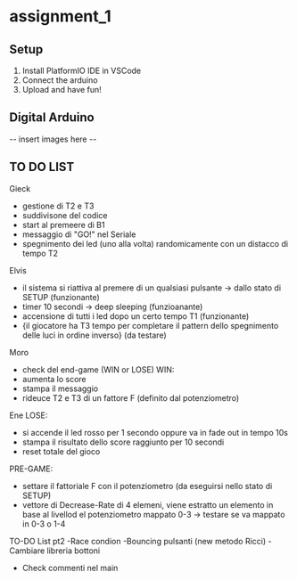 # assignment_1
## Setup
1. Install PlatformIO IDE in VSCode
2. Connect the arduino
3. Upload and have fun!
## Digital Arduino 
-- insert images here --

## TO DO LIST
Gieck
- gestione di T2 e T3
- suddivisone del codice 
- start al premeere di B1
- messaggio di "GO!" nel Seriale
- spegnimento dei led (uno alla volta) randomicamente con un distacco di tempo T2

Elvis
- il sistema si riattiva al premere di un qualsiasi pulsante -> dallo stato di SETUP (funzionante)
- timer 10 secondi -> deep sleeping (funzioanante)
- accensione di tutti i led dopo un certo tempo T1 (funzionante)
- {il giocatore ha T3 tempo per completare il pattern dello spegnimento delle luci in ordine inverso} (da testare)

Moro
- check del end-game (WIN or LOSE)
WIN:
- aumenta lo score
- stampa  il messaggio
- rideuce T2 e T3 di un fattore F (definito dal potenziometro)

Ene
LOSE:
- si accende il led rosso per 1 secondo oppure va in fade out in tempo 10s
- stampa il risultato dello score raggiunto per 10 secondi
- reset totale del gioco 

PRE-GAME:
- settare il fattoriale F con il potenziometro (da eseguirsi nello stato di SETUP)
- vettore di Decrease-Rate di 4 elemeni, viene estratto un elemento in base al livellod el potenziometro mappato 0-3
    -> testare se va mappato in 0-3 o 1-4

TO-DO List pt2
-Race condion
-Bouncing pulsanti (new metodo Ricci)
-Cambiare libreria bottoni

- Check commenti nel main